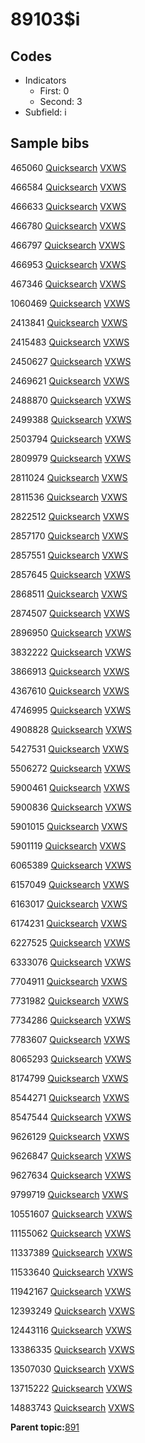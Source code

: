 # 89103$i

## Codes

-   Indicators
    -   First: 0
    -   Second: 3
-   Subfield: i

## Sample bibs

465060 [Quicksearch](https://search.library.yale.edu/catalog/465060) [VXWS](http://prodorbis.library.yale.edu:7014/vxws/GetHoldingsService?bibId=465060)

466584 [Quicksearch](https://search.library.yale.edu/catalog/466584) [VXWS](http://prodorbis.library.yale.edu:7014/vxws/GetHoldingsService?bibId=466584)

466633 [Quicksearch](https://search.library.yale.edu/catalog/466633) [VXWS](http://prodorbis.library.yale.edu:7014/vxws/GetHoldingsService?bibId=466633)

466780 [Quicksearch](https://search.library.yale.edu/catalog/466780) [VXWS](http://prodorbis.library.yale.edu:7014/vxws/GetHoldingsService?bibId=466780)

466797 [Quicksearch](https://search.library.yale.edu/catalog/466797) [VXWS](http://prodorbis.library.yale.edu:7014/vxws/GetHoldingsService?bibId=466797)

466953 [Quicksearch](https://search.library.yale.edu/catalog/466953) [VXWS](http://prodorbis.library.yale.edu:7014/vxws/GetHoldingsService?bibId=466953)

467346 [Quicksearch](https://search.library.yale.edu/catalog/467346) [VXWS](http://prodorbis.library.yale.edu:7014/vxws/GetHoldingsService?bibId=467346)

1060469 [Quicksearch](https://search.library.yale.edu/catalog/1060469) [VXWS](http://prodorbis.library.yale.edu:7014/vxws/GetHoldingsService?bibId=1060469)

2413841 [Quicksearch](https://search.library.yale.edu/catalog/2413841) [VXWS](http://prodorbis.library.yale.edu:7014/vxws/GetHoldingsService?bibId=2413841)

2415483 [Quicksearch](https://search.library.yale.edu/catalog/2415483) [VXWS](http://prodorbis.library.yale.edu:7014/vxws/GetHoldingsService?bibId=2415483)

2450627 [Quicksearch](https://search.library.yale.edu/catalog/2450627) [VXWS](http://prodorbis.library.yale.edu:7014/vxws/GetHoldingsService?bibId=2450627)

2469621 [Quicksearch](https://search.library.yale.edu/catalog/2469621) [VXWS](http://prodorbis.library.yale.edu:7014/vxws/GetHoldingsService?bibId=2469621)

2488870 [Quicksearch](https://search.library.yale.edu/catalog/2488870) [VXWS](http://prodorbis.library.yale.edu:7014/vxws/GetHoldingsService?bibId=2488870)

2499388 [Quicksearch](https://search.library.yale.edu/catalog/2499388) [VXWS](http://prodorbis.library.yale.edu:7014/vxws/GetHoldingsService?bibId=2499388)

2503794 [Quicksearch](https://search.library.yale.edu/catalog/2503794) [VXWS](http://prodorbis.library.yale.edu:7014/vxws/GetHoldingsService?bibId=2503794)

2809979 [Quicksearch](https://search.library.yale.edu/catalog/2809979) [VXWS](http://prodorbis.library.yale.edu:7014/vxws/GetHoldingsService?bibId=2809979)

2811024 [Quicksearch](https://search.library.yale.edu/catalog/2811024) [VXWS](http://prodorbis.library.yale.edu:7014/vxws/GetHoldingsService?bibId=2811024)

2811536 [Quicksearch](https://search.library.yale.edu/catalog/2811536) [VXWS](http://prodorbis.library.yale.edu:7014/vxws/GetHoldingsService?bibId=2811536)

2822512 [Quicksearch](https://search.library.yale.edu/catalog/2822512) [VXWS](http://prodorbis.library.yale.edu:7014/vxws/GetHoldingsService?bibId=2822512)

2857170 [Quicksearch](https://search.library.yale.edu/catalog/2857170) [VXWS](http://prodorbis.library.yale.edu:7014/vxws/GetHoldingsService?bibId=2857170)

2857551 [Quicksearch](https://search.library.yale.edu/catalog/2857551) [VXWS](http://prodorbis.library.yale.edu:7014/vxws/GetHoldingsService?bibId=2857551)

2857645 [Quicksearch](https://search.library.yale.edu/catalog/2857645) [VXWS](http://prodorbis.library.yale.edu:7014/vxws/GetHoldingsService?bibId=2857645)

2868511 [Quicksearch](https://search.library.yale.edu/catalog/2868511) [VXWS](http://prodorbis.library.yale.edu:7014/vxws/GetHoldingsService?bibId=2868511)

2874507 [Quicksearch](https://search.library.yale.edu/catalog/2874507) [VXWS](http://prodorbis.library.yale.edu:7014/vxws/GetHoldingsService?bibId=2874507)

2896950 [Quicksearch](https://search.library.yale.edu/catalog/2896950) [VXWS](http://prodorbis.library.yale.edu:7014/vxws/GetHoldingsService?bibId=2896950)

3832222 [Quicksearch](https://search.library.yale.edu/catalog/3832222) [VXWS](http://prodorbis.library.yale.edu:7014/vxws/GetHoldingsService?bibId=3832222)

3866913 [Quicksearch](https://search.library.yale.edu/catalog/3866913) [VXWS](http://prodorbis.library.yale.edu:7014/vxws/GetHoldingsService?bibId=3866913)

4367610 [Quicksearch](https://search.library.yale.edu/catalog/4367610) [VXWS](http://prodorbis.library.yale.edu:7014/vxws/GetHoldingsService?bibId=4367610)

4746995 [Quicksearch](https://search.library.yale.edu/catalog/4746995) [VXWS](http://prodorbis.library.yale.edu:7014/vxws/GetHoldingsService?bibId=4746995)

4908828 [Quicksearch](https://search.library.yale.edu/catalog/4908828) [VXWS](http://prodorbis.library.yale.edu:7014/vxws/GetHoldingsService?bibId=4908828)

5427531 [Quicksearch](https://search.library.yale.edu/catalog/5427531) [VXWS](http://prodorbis.library.yale.edu:7014/vxws/GetHoldingsService?bibId=5427531)

5506272 [Quicksearch](https://search.library.yale.edu/catalog/5506272) [VXWS](http://prodorbis.library.yale.edu:7014/vxws/GetHoldingsService?bibId=5506272)

5900461 [Quicksearch](https://search.library.yale.edu/catalog/5900461) [VXWS](http://prodorbis.library.yale.edu:7014/vxws/GetHoldingsService?bibId=5900461)

5900836 [Quicksearch](https://search.library.yale.edu/catalog/5900836) [VXWS](http://prodorbis.library.yale.edu:7014/vxws/GetHoldingsService?bibId=5900836)

5901015 [Quicksearch](https://search.library.yale.edu/catalog/5901015) [VXWS](http://prodorbis.library.yale.edu:7014/vxws/GetHoldingsService?bibId=5901015)

5901119 [Quicksearch](https://search.library.yale.edu/catalog/5901119) [VXWS](http://prodorbis.library.yale.edu:7014/vxws/GetHoldingsService?bibId=5901119)

6065389 [Quicksearch](https://search.library.yale.edu/catalog/6065389) [VXWS](http://prodorbis.library.yale.edu:7014/vxws/GetHoldingsService?bibId=6065389)

6157049 [Quicksearch](https://search.library.yale.edu/catalog/6157049) [VXWS](http://prodorbis.library.yale.edu:7014/vxws/GetHoldingsService?bibId=6157049)

6163017 [Quicksearch](https://search.library.yale.edu/catalog/6163017) [VXWS](http://prodorbis.library.yale.edu:7014/vxws/GetHoldingsService?bibId=6163017)

6174231 [Quicksearch](https://search.library.yale.edu/catalog/6174231) [VXWS](http://prodorbis.library.yale.edu:7014/vxws/GetHoldingsService?bibId=6174231)

6227525 [Quicksearch](https://search.library.yale.edu/catalog/6227525) [VXWS](http://prodorbis.library.yale.edu:7014/vxws/GetHoldingsService?bibId=6227525)

6333076 [Quicksearch](https://search.library.yale.edu/catalog/6333076) [VXWS](http://prodorbis.library.yale.edu:7014/vxws/GetHoldingsService?bibId=6333076)

7704911 [Quicksearch](https://search.library.yale.edu/catalog/7704911) [VXWS](http://prodorbis.library.yale.edu:7014/vxws/GetHoldingsService?bibId=7704911)

7731982 [Quicksearch](https://search.library.yale.edu/catalog/7731982) [VXWS](http://prodorbis.library.yale.edu:7014/vxws/GetHoldingsService?bibId=7731982)

7734286 [Quicksearch](https://search.library.yale.edu/catalog/7734286) [VXWS](http://prodorbis.library.yale.edu:7014/vxws/GetHoldingsService?bibId=7734286)

7783607 [Quicksearch](https://search.library.yale.edu/catalog/7783607) [VXWS](http://prodorbis.library.yale.edu:7014/vxws/GetHoldingsService?bibId=7783607)

8065293 [Quicksearch](https://search.library.yale.edu/catalog/8065293) [VXWS](http://prodorbis.library.yale.edu:7014/vxws/GetHoldingsService?bibId=8065293)

8174799 [Quicksearch](https://search.library.yale.edu/catalog/8174799) [VXWS](http://prodorbis.library.yale.edu:7014/vxws/GetHoldingsService?bibId=8174799)

8544271 [Quicksearch](https://search.library.yale.edu/catalog/8544271) [VXWS](http://prodorbis.library.yale.edu:7014/vxws/GetHoldingsService?bibId=8544271)

8547544 [Quicksearch](https://search.library.yale.edu/catalog/8547544) [VXWS](http://prodorbis.library.yale.edu:7014/vxws/GetHoldingsService?bibId=8547544)

9626129 [Quicksearch](https://search.library.yale.edu/catalog/9626129) [VXWS](http://prodorbis.library.yale.edu:7014/vxws/GetHoldingsService?bibId=9626129)

9626847 [Quicksearch](https://search.library.yale.edu/catalog/9626847) [VXWS](http://prodorbis.library.yale.edu:7014/vxws/GetHoldingsService?bibId=9626847)

9627634 [Quicksearch](https://search.library.yale.edu/catalog/9627634) [VXWS](http://prodorbis.library.yale.edu:7014/vxws/GetHoldingsService?bibId=9627634)

9799719 [Quicksearch](https://search.library.yale.edu/catalog/9799719) [VXWS](http://prodorbis.library.yale.edu:7014/vxws/GetHoldingsService?bibId=9799719)

10551607 [Quicksearch](https://search.library.yale.edu/catalog/10551607) [VXWS](http://prodorbis.library.yale.edu:7014/vxws/GetHoldingsService?bibId=10551607)

11155062 [Quicksearch](https://search.library.yale.edu/catalog/11155062) [VXWS](http://prodorbis.library.yale.edu:7014/vxws/GetHoldingsService?bibId=11155062)

11337389 [Quicksearch](https://search.library.yale.edu/catalog/11337389) [VXWS](http://prodorbis.library.yale.edu:7014/vxws/GetHoldingsService?bibId=11337389)

11533640 [Quicksearch](https://search.library.yale.edu/catalog/11533640) [VXWS](http://prodorbis.library.yale.edu:7014/vxws/GetHoldingsService?bibId=11533640)

11942167 [Quicksearch](https://search.library.yale.edu/catalog/11942167) [VXWS](http://prodorbis.library.yale.edu:7014/vxws/GetHoldingsService?bibId=11942167)

12393249 [Quicksearch](https://search.library.yale.edu/catalog/12393249) [VXWS](http://prodorbis.library.yale.edu:7014/vxws/GetHoldingsService?bibId=12393249)

12443116 [Quicksearch](https://search.library.yale.edu/catalog/12443116) [VXWS](http://prodorbis.library.yale.edu:7014/vxws/GetHoldingsService?bibId=12443116)

13386335 [Quicksearch](https://search.library.yale.edu/catalog/13386335) [VXWS](http://prodorbis.library.yale.edu:7014/vxws/GetHoldingsService?bibId=13386335)

13507030 [Quicksearch](https://search.library.yale.edu/catalog/13507030) [VXWS](http://prodorbis.library.yale.edu:7014/vxws/GetHoldingsService?bibId=13507030)

13715222 [Quicksearch](https://search.library.yale.edu/catalog/13715222) [VXWS](http://prodorbis.library.yale.edu:7014/vxws/GetHoldingsService?bibId=13715222)

14883743 [Quicksearch](https://search.library.yale.edu/catalog/14883743) [VXWS](http://prodorbis.library.yale.edu:7014/vxws/GetHoldingsService?bibId=14883743)

**Parent topic:**[891](../../tags/891/891.md)

